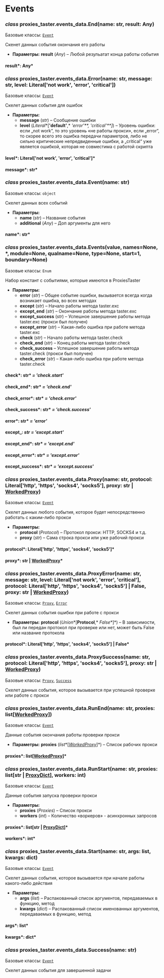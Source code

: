 # Events

### *class* proxies_taster.events_data.End(name: str, result: Any)

Базовые классы: [`Event`](#proxies_taster.events_data.Event)

Скенет данных события окончания
его работы

* **Параметры:**
  **result** (*Any*) – Любой резульатат конца
  работы события

#### result*: Any*

### *class* proxies_taster.events_data.Error(name: str, message: str, level: Literal['not work', 'error', 'critical'])

Базовые классы: [`Event`](#proxies_taster.events_data.Event)

Скелет данных события
для ошибок

* **Параметры:**
  * **message** (*str*) – Сообщение ошибки
  * **level** (*Literal**[**'default'**,* *'error'**,* *'critical'**]*) – Уровень ошибки: если „not work“,
    то это уровень «не работы прокси», если „error“,
    то скорее всего это ошибка передачи параметров, либо
    не сильно критические непредвиденные ошибки, а „critical“
    уже является ошибкой, которая не совместима с работой скрипта

#### level*: Literal['not work', 'error', 'critical']*

#### message*: str*

### *class* proxies_taster.events_data.Event(name: str)

Базовые классы: `object`

Скелет данных всех событий

* **Параметры:**
  * **name** (*str*) – Название события
  * **additional** (*Any*) – Доп аргументы для него

#### name*: str*

### *class* proxies_taster.events_data.Events(value, names=None, \*, module=None, qualname=None, type=None, start=1, boundary=None)

Базовые классы: `Enum`

Набор констант с событиями,
которые имеются в ProxiesTaster

* **Параметры:**
  * **error** (*str*) – Общее событие ошибки,
    вызывается всегда когда возникает
    ошибка, во всех методах
  * **except** (*str*) – Начало работы метода taster.exc
  * **except_end** (*str*) – Окончание работы метода taster.exc
  * **except_success** (*str*) – Успешное завершение
    работы метода taster.exc (прокси
    был получен)
  * **except_error** (*str*) – Какая-либо ошибка при
    работе метода taster.exc
  * **check** (*str*) – Начало работы метода taster.check
  * **check_end** (*str*) – Конец работы метода taster.check
  * **check_success** – Успешное завершение
    работы метода taster.check (прокси
    был получен)
  * **check_error** (*str*) – Какая-либо ошибка при
    работе метода taster.check

#### check*: str* *= 'check.start'*

#### check_end*: str* *= 'check.end'*

#### check_error*: str* *= 'check.error'*

#### check_success*: str* *= 'check.success'*

#### error*: str* *= 'error'*

#### except_*: str* *= 'except.start'*

#### except_end*: str* *= 'except.end'*

#### except_error*: str* *= 'except.error'*

#### except_success*: str* *= 'except.success'*

### *class* proxies_taster.events_data.Proxy(name: str, protocol: Literal['http', 'https', 'socks4', 'socks5'], proxy: str | [WorkedProxy](types.md#proxies_taster.types.WorkedProxy))

Базовые классы: [`Event`](#proxies_taster.events_data.Event)

Скелет данных любого события, которое
будет непосредственно работать
с каким-либо прокси

* **Параметры:**
  * **protocol** (*Protocol*) – Протокол прокси: HTTP, SOCKS4 и т.д.
  * **proxy** (*str*) – Сама строка прокси или
    уже рабочий прокси

#### protocol*: Literal['http', 'https', 'socks4', 'socks5']*

#### proxy*: str | [WorkedProxy](types.md#proxies_taster.types.WorkedProxy)*

### *class* proxies_taster.events_data.ProxyError(name: str, message: str, level: Literal['not work', 'error', 'critical'], protocol: Literal['http', 'https', 'socks4', 'socks5'] | False, proxy: str | [WorkedProxy](types.md#proxies_taster.types.WorkedProxy))

Базовые классы: [`Proxy`](#proxies_taster.events_data.Proxy), [`Error`](#proxies_taster.events_data.Error)

Скелет данных события ошибки при
работе с прокси

* **Параметры:**
  **protocol** (*Union**[**Protocol**,* *False**]*) – В зависимости, был ли
  передан протокол при проверке или нет,
  может быть False или название протокола

#### protocol*: Literal['http', 'https', 'socks4', 'socks5'] | False*

### *class* proxies_taster.events_data.ProxySuccess(name: str, protocol: Literal['http', 'https', 'socks4', 'socks5'], proxy: str | [WorkedProxy](types.md#proxies_taster.types.WorkedProxy))

Базовые классы: [`Proxy`](#proxies_taster.events_data.Proxy), [`Success`](#proxies_taster.events_data.Success)

Скелет данных события, которое вызывается
при успешной проверке или работе
с прокси

### *class* proxies_taster.events_data.RunEnd(name: str, proxies: list[[WorkedProxy](types.md#proxies_taster.types.WorkedProxy)])

Базовые классы: [`Event`](#proxies_taster.events_data.Event)

Данные события окончания
работы проверки прокси

* **Параметры:**
  **proxies** (*list**[*[*WorkedProxy*](types.md#proxies_taster.types.WorkedProxy)*]*) – Список рабочих прокси

#### proxies*: list[[WorkedProxy](types.md#proxies_taster.types.WorkedProxy)]*

### *class* proxies_taster.events_data.RunStart(name: str, proxies: list[str | [ProxyDict](types.md#proxies_taster.types.ProxyDict)], workers: int)

Базовые классы: [`Event`](#proxies_taster.events_data.Event)

Данные события запуска проверки
прокси

* **Параметры:**
  * **proxies** (*Proxies*) – Список прокси
  * **workers** (*int*) – Количество «воркеров» -
    асинхронных запросов

#### proxies*: list[str | [ProxyDict](types.md#proxies_taster.types.ProxyDict)]*

#### workers*: int*

### *class* proxies_taster.events_data.Start(name: str, args: list, kwargs: dict)

Базовые классы: [`Event`](#proxies_taster.events_data.Event)

Скелет данных события, которое
вызывается при начале работы
какого-либо действия

* **Параметры:**
  * **args** (*list*) – Распакованный список аргументов,
    передаваемых в функцию, метод
  * **kwargs** (*dict*) – Распакованный список именованных
    аргументов, передаваемых в функцию, метод

#### args*: list*

#### kwargs*: dict*

### *class* proxies_taster.events_data.Success(name: str)

Базовые классы: [`Event`](#proxies_taster.events_data.Event)

Скелет данных события для
завершенной задачи
